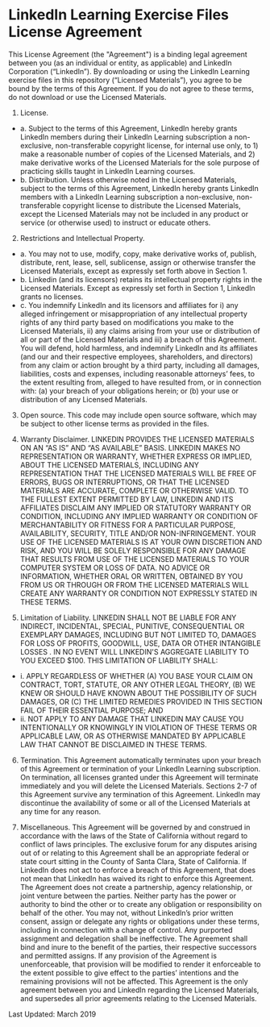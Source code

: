 LinkedIn Learning Exercise Files License Agreement
==================================================

This License Agreement (the "Agreement") is a binding legal agreement
between you (as an individual or entity, as applicable) and LinkedIn
Corporation (“LinkedIn”). By downloading or using the LinkedIn Learning
exercise files in this repository (“Licensed Materials”), you agree to
be bound by the terms of this Agreement. If you do not agree to these
terms, do not download or use the Licensed Materials.

1. License.
- a. Subject to the terms of this Agreement, LinkedIn hereby grants LinkedIn
  members during their LinkedIn Learning subscription a non-exclusive,
  non-transferable copyright license, for internal use only, to 1) make a
  reasonable number of copies of the Licensed Materials, and 2) make
  derivative works of the Licensed Materials for the sole purpose of
  practicing skills taught in LinkedIn Learning courses.
- b. Distribution. Unless otherwise noted in the Licensed Materials, subject
  to the terms of this Agreement, LinkedIn hereby grants LinkedIn members
  with a LinkedIn Learning subscription a non-exclusive, non-transferable
  copyright license to distribute the Licensed Materials, except the
  Licensed Materials may not be included in any product or service (or
  otherwise used) to instruct or educate others.

2. Restrictions and Intellectual Property.
- a. You may not to use, modify, copy, make derivative works of, publish,
  distribute, rent, lease, sell, sublicense, assign or otherwise transfer the
  Licensed Materials, except as expressly set forth above in Section 1.
- b. Linkedin (and its licensors) retains its intellectual property rights
  in the Licensed Materials. Except as expressly set forth in Section 1,
  LinkedIn grants no licenses.
- c. You indemnify LinkedIn and its licensors and affiliates for i) any
  alleged infringement or misappropriation of any intellectual property rights
  of any third party based on modifications you make to the Licensed Materials,
  ii) any claims arising from your use or distribution of all or part of the
  Licensed Materials and iii) a breach of this Agreement. You will defend, hold
  harmless, and indemnify LinkedIn and its affiliates (and our and their
  respective employees, shareholders, and directors) from any claim or action
  brought by a third party, including all damages, liabilities, costs and
  expenses, including reasonable attorneys’ fees, to the extent resulting from,
  alleged to have resulted from, or in connection with: (a) your breach of your
  obligations herein; or (b) your use or distribution of any Licensed Materials.

3. Open source. This code may include open source software, which may be
   subject to other license terms as provided in the files.

4. Warranty Disclaimer. LINKEDIN PROVIDES THE LICENSED MATERIALS ON AN “AS IS”
   AND “AS AVAILABLE” BASIS. LINKEDIN MAKES NO REPRESENTATION OR WARRANTY,
   WHETHER EXPRESS OR IMPLIED, ABOUT THE LICENSED MATERIALS, INCLUDING ANY
   REPRESENTATION THAT THE LICENSED MATERIALS WILL BE FREE OF ERRORS, BUGS OR
   INTERRUPTIONS, OR THAT THE LICENSED MATERIALS ARE ACCURATE, COMPLETE OR
   OTHERWISE VALID. TO THE FULLEST EXTENT PERMITTED BY LAW, LINKEDIN AND ITS
   AFFILIATES DISCLAIM ANY IMPLIED OR STATUTORY WARRANTY OR CONDITION, INCLUDING
   ANY IMPLIED WARRANTY OR CONDITION OF MERCHANTABILITY OR FITNESS FOR A
   PARTICULAR PURPOSE, AVAILABILITY, SECURITY, TITLE AND/OR NON-INFRINGEMENT.
   YOUR USE OF THE LICENSED MATERIALS IS AT YOUR OWN DISCRETION AND RISK, AND
   YOU WILL BE SOLELY RESPONSIBLE FOR ANY DAMAGE THAT RESULTS FROM USE OF THE
   LICENSED MATERIALS TO YOUR COMPUTER SYSTEM OR LOSS OF DATA.  NO ADVICE OR
   INFORMATION, WHETHER ORAL OR WRITTEN, OBTAINED BY YOU FROM US OR THROUGH OR
   FROM THE LICENSED MATERIALS WILL CREATE ANY WARRANTY OR CONDITION NOT
   EXPRESSLY STATED IN THESE TERMS.

5. Limitation of Liability. LINKEDIN SHALL NOT BE LIABLE FOR ANY INDIRECT,
   INCIDENTAL, SPECIAL, PUNITIVE, CONSEQUENTIAL OR EXEMPLARY DAMAGES, INCLUDING
   BUT NOT LIMITED TO, DAMAGES FOR LOSS OF PROFITS, GOODWILL, USE, DATA OR OTHER
   INTANGIBLE LOSSES . IN NO EVENT WILL LINKEDIN'S AGGREGATE LIABILITY TO YOU
   EXCEED $100. THIS LIMITATION OF LIABILITY SHALL:
- i. APPLY REGARDLESS OF WHETHER (A) YOU BASE YOUR CLAIM ON CONTRACT, TORT,
  STATUTE, OR ANY OTHER LEGAL THEORY, (B) WE KNEW OR SHOULD HAVE KNOWN ABOUT
  THE POSSIBILITY OF SUCH DAMAGES, OR (C) THE LIMITED REMEDIES PROVIDED IN THIS
  SECTION FAIL OF THEIR ESSENTIAL PURPOSE; AND
- ii. NOT APPLY TO ANY DAMAGE THAT LINKEDIN MAY CAUSE YOU INTENTIONALLY OR
  KNOWINGLY IN VIOLATION OF THESE TERMS OR APPLICABLE LAW, OR AS OTHERWISE
  MANDATED BY APPLICABLE LAW THAT CANNOT BE DISCLAIMED IN THESE TERMS.

6. Termination. This Agreement automatically terminates upon your breach of
   this Agreement or termination of your LinkedIn Learning subscription. On
   termination, all licenses granted under this Agreement will terminate
   immediately and you will delete the Licensed Materials. Sections 2-7 of this
   Agreement survive any termination of this Agreement. LinkedIn may discontinue
   the availability of some or all of the Licensed Materials at any time for any
   reason.

7. Miscellaneous. This Agreement will be governed by and construed in
   accordance with the laws of the State of California without regard to conflict
   of laws principles. The exclusive forum for any disputes arising out of or
   relating to this Agreement shall be an appropriate federal or state court
   sitting in the County of Santa Clara, State of California. If LinkedIn does
   not act to enforce a breach of this Agreement, that does not mean that
   LinkedIn has waived its right to enforce this Agreement. The Agreement does
   not create a partnership, agency relationship, or joint venture between the
   parties.  Neither party has the power or authority to bind the other or to
   create any obligation or responsibility on behalf of the other. You may not,
   without LinkedIn’s prior written consent, assign or delegate any rights or
   obligations under these terms, including in connection with a change of
   control. Any purported assignment and delegation shall be ineffective. The
   Agreement shall bind and inure to the benefit of the parties, their respective
   successors and permitted assigns. If any provision of the Agreement is
   unenforceable, that provision will be modified to render it enforceable to the
   extent possible to give effect to the parties’ intentions and the remaining
   provisions will not be affected. This Agreement is the only agreement between
   you and LinkedIn regarding the Licensed Materials, and supersedes all prior
   agreements relating to the Licensed Materials.

Last Updated: March 2019
